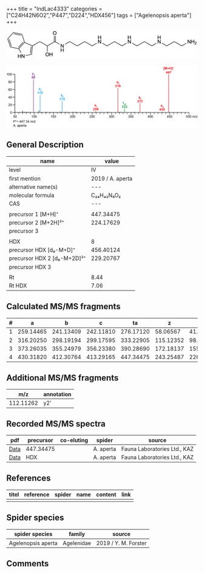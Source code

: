 +++
title = "IndLac4333"
categories = ["C24H42N6O2","P447","D224","HDX456"]
tags = ["Agelenopsis aperta"]
+++

![](/img/IndLac4333.png)

![](/img_MSMS/447_IndLac4333_Aa.png?classes=border)

## General Description

| name                        | value            |
|-----------------------------|------------------|
| level                       | IV               |
| first mention               | 2019 / A. aperta |
| alternative name(s)         | ---              |
| molecular formula           | C₂₄H₄₂N₆O₂       |
| CAS                         | ---              |
|                             |                  |
| precursor 1 [M+H]⁺          | 447.34475        |
| precursor 2 [M+2H]²⁺        | 224.17629        |
| precursor 3                 |                  |
|                             |                  |
| HDX                         | 8                |
| precursor HDX   [d₈-M+D]⁺   | 456.40124        |
| precursor HDX 2 [d₈-M+2D]²⁺ | 229.20767        |
| precursor HDX 3             |                  |
|                             |                  |
| Rt                          | 8.44             |
| Rt HDX                      | 7.06             |

## Calculated MS/MS fragments

| # | a         | b         | c         | ta        | z         | y         | tz        |
|---|-----------|-----------|-----------|-----------|-----------|-----------|-----------|
| 1 | 259.14465 | 241.13409 | 242.11810 | 276.17120 | 58.06567  | 41.03912  | 75.09222  |
| 2 | 316.20250 | 298.19194 | 299.17595 | 333.22905 | 115.12352 | 98.09697  | 132.15007 |
| 3 | 373.26035 | 355.24979 | 356.23380 | 390.28690 | 172.18137 | 155.15482 | 189.20792 |
| 4 | 430.31820 | 412.30764 | 413.29165 | 447.34475 | 243.25487 | 226.22832 | 260.28142 |

## Additional MS/MS fragments

| m/z       | annotation |
|-----------|------------|
| 112.11262 | y2'        |

## Recorded MS/MS spectra

| pdf                                             | precursor | co-eluting | spider    | source                       |
|-------------------------------------------------|-----------|------------|-----------|------------------------------|
| [Data](/pdf/A-aperta/447_IndLac4333_Aa.pdf)     | 447.34475 |            | A. aperta | Fauna Laboratories Ltd., KAZ |
| [Data](/pdf/A-aperta/447_IndLac4333_Aa_HDX.pdf) | HDX       |            | A. aperta | Fauna Laboratories Ltd., KAZ |

## References

| titel     | reference   | spider    | name   | content  | link |
|-----------|-------------|-----------|--------|----------|-----|
|           |             |           |        |          |     |

## Spider species

| spider species     | family     | source               |
|--------------------|------------|----------------------|
| Agelenopsis aperta | Agelenidae | 2019 / Y. M. Forster |

## Comments